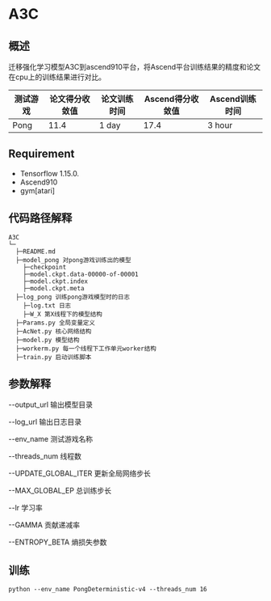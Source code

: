# A3C

## 概述

迁移强化学习模型A3C到ascend910平台，将Ascend平台训练结果的精度和论文在cpu上的训练结果进行对比。

| 测试游戏 | 论文得分收敛值 | 论文训练时间 | Ascend得分收敛值 | Ascend训练时间 |
| -------- | -------------- | ------------ | ---------------- | -------------- |
| Pong     | 11.4           | 1 day        | 17.4             | 3 hour         |

## Requirement

* Tensorflow 1.15.0.
* Ascend910
* gym[atari]

## 代码路径解释

```shell
A3C
└─ 
  ├─README.md
  ├─model_pong 对pong游戏训练出的模型
  	├─checkpoint
  	├─model.ckpt.data-00000-of-00001
  	├─model.ckpt.index
  	├─model.ckpt.meta
  ├─log_pong 训练pong游戏模型时的日志
  	├─log.txt 日志
  	├─W_X 第X线程下的模型结构
  ├─Params.py 全局变量定义
  ├─AcNet.py 核心网络结构
  ├─model.py 模型结构
  ├─workerm.py 每一个线程下工作单元worker结构
  ├─train.py 启动训练脚本
```

## 参数解释

--output_url 输出模型目录

--log_url 输出日志目录

--env_name 测试游戏名称

--threads_num 线程数

--UPDATE_GLOBAL_ITER 更新全局网络步长

--MAX_GLOBAL_EP 总训练步长

--lr 学习率

--GAMMA 贡献递减率

--ENTROPY_BETA 熵损失参数

## 训练

```shell
python --env_name PongDeterministic-v4 --threads_num 16
```

